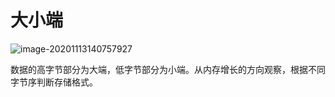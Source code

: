 # 大小端

![image-20201113140757927](%E5%A4%A7%E5%B0%8F%E7%AB%AF.assets/image-20201113140757927.png)

数据的高字节部分为大端，低字节部分为小端。从内存增长的方向观察，根据不同字节序判断存储格式。

